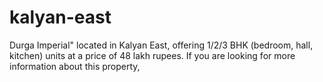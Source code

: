 # kalyan-east
Durga Imperial" located in Kalyan East, offering 1/2/3 BHK (bedroom, hall, kitchen) units at a price of 48 lakh rupees. If you are looking for more information about this property, 
